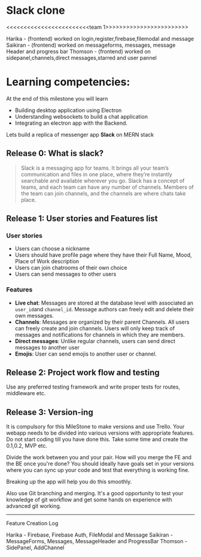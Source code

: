 # Slack clone

<<<<<<<<<<<<<<<<<<<<<<<<team 1>>>>>>>>>>>>>>>>>>>>>>>>

Harika - (frontend) worked on login,register,firebase,filemodal and message
Saikiran - (frontend) worked on messageforms, messages, message Header and progress bar
Thomson - (frontend) worked on sidepanel,channels,direct messages,starred and user pannel


# Learning competencies:

At the end of this milestone you will learn

- Building desktop application using Electron
- Understanding websockets to build a chat application
- Integrating an electron app with the Backend.

Lets build a replica of messenger app **Slack** on MERN stack

## Release 0: What is slack?

> Slack is a messaging app for teams. It brings all your team’s communication and files in one place, where they’re instantly searchable and available wherever you go. Slack has a concept of teams, and each team can have any number of channels. Members of the team can join channels, and the channels are where chats take place.

## Release 1:  User stories and Features list

### User stories

- Users can choose a nickname
- Users should have profile page where they have their Full Name, Mood, Place of Work description
- Users can join chatrooms of their own choice
- Users can send messages to other users

### Features

- **Live chat**: Messages are stored at the database level with associated an `user_id`and `channel_id`. Message authors can freely edit and delete their own messages.
- **Channels**: Messages are organized by their parent Channels. All users can freely create and join channels. Users will only keep track of messages and notifications for channels in which they are members.
- **Direct messages**:  Unlike regular channels, users can send direct messages to another user
- **Emojis**: User can send emojis to another user or channel.

## Release 2: Project work flow and testing

Use any preferred testing framework and write proper tests for routes, middleware etc.

## Release 3: Version-ing

It is compulsory for this MileStone to make versions and use Trello. Your webapp needs to be divided into various versions with appropriate features. Do not start coding till you have done this. Take some time and create the 0.1,0.2, MVP etc.

Divide the work between you and your pair. How will you merge the FE and the BE once you're done? You should ideally have goals set in your versions where you can sync up your code and test that everything is working fine.

Breaking up the app will help you do this smoothly.

Also use Git branching and merging. It's a good opportunity to test your knowledge of git workflow and get some hands on experience with advanced git working.

-----------------------------------------------------------------------------------------------------------------------------------------

Feature Creation Log

Harika - Firebase, Firebase Auth, FileModal and Message
Saikiran - MessageForms, Messages, MessageHeader and ProgressBar
Thomson - SidePanel, AddChannel

